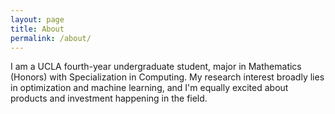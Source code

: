```yaml
---
layout: page
title: About
permalink: /about/
---
```


I am a UCLA fourth-year undergraduate student, major in Mathematics (Honors) with Specialization in Computing. My research interest broadly lies in optimization and machine learning, and I'm equally excited about products and investment happening in the field. 



